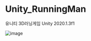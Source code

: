 # Unity_RunningMan
유니티 3D러닝게임
Unity 2020.1.3f1

![image](https://user-images.githubusercontent.com/97837818/170190381-5fccf818-f6bf-47d3-a52a-d7f5594c7b65.png)

